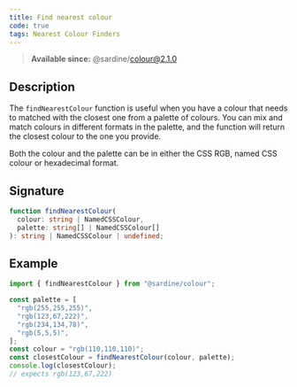```yaml
---
title: Find nearest colour
code: true
tags: Nearest Colour Finders
---
```


> **Available since:** @sardine/colour@2.1.0

## Description

The `findNearestColour` function is useful when you have a colour that needs to matched with the closest one from a palette of colours.
You can mix and match colours in different formats in the palette, and the function will return the closest colour to the one you provide.

Both the colour and the palette can be in either the CSS RGB, named CSS colour or hexadecimal format.

## Signature

```typescript
function findNearestColour(
  colour: string | NamedCSSColour,
  palette: string[] | NamedCSSColour[]
): string | NamedCSSColour | undefined;
```

## Example

```javascript
import { findNearestColour } from "@sardine/colour";

const palette = [
  "rgb(255,255,255)",
  "rgb(123,67,222)",
  "rgb(234,134,78)",
  "rgb(5,5,5)",
];
const colour = "rgb(110,110,110)";
const closestColour = findNearestColour(colour, palette);
console.log(closestColour);
// expects rgb(123,67,222)
```
